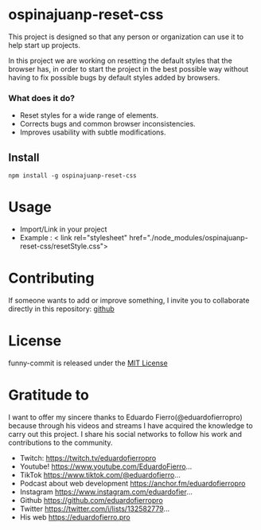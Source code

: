 # ospinajuanp-reset-css

This project is designed so that any person or organization can use it to help start up projects. 

In this project we are working on resetting the default styles that the browser has, in order to start the project in the best possible way without having to fix possible bugs by default styles added by browsers.

### What does it do?
- Reset styles for a wide range of elements.
- Corrects bugs and common browser inconsistencies.
- Improves usability with subtle modifications.

## Install

```npm
npm install -g ospinajuanp-reset-css
```

# Usage

- Import/Link in your project 
- Example : < link rel="stylesheet" href="./node_modules/ospinajuanp-reset-css/resetStyle.css">

# Contributing

If someone wants to add or improve something, I invite you to collaborate directly in this repository: [github](https://github.com/ospinajuanp/ospinajuanp-reset-css)

# License

funny-commit is released under the [MIT License](https://opensource.org/licenses/MIT)



# Gratitude to
I want to offer my sincere thanks to Eduardo Fierro(@eduardofierropro) because through his videos and streams I have acquired the knowledge to carry out this project. I share his social networks to follow his work and contributions to the community.
- Twitch: https://twitch.tv/eduardofierropro
- Youtube! https://www.youtube.com/EduardoFierro...
- TikTok https://www.tiktok.com/@eduardofierro...
- Podcast about web development https://anchor.fm/eduardofierropro
- Instagram https://www.instagram.com/eduardofier...
- Github https://github.com/eduardofierropro
- Twitter https://twitter.com/i/lists/132582779...
- His web https://eduardofierro.pro